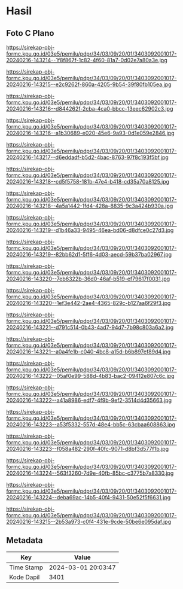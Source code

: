 # Hasil

## Foto C Plano

https://sirekap-obj-formc.kpu.go.id/03e5/pemilu/pdpr/34/03/09/20/01/3403092001017-20240216-143214--1f8f867f-1c82-4f60-81a7-0d02e7a80a3e.jpg

https://sirekap-obj-formc.kpu.go.id/03e5/pemilu/pdpr/34/03/09/20/01/3403092001017-20240216-143215--e2c9262f-860a-4205-9b54-39f80fb105ea.jpg

https://sirekap-obj-formc.kpu.go.id/03e5/pemilu/pdpr/34/03/09/20/01/3403092001017-20240216-143216--d844262f-2cba-4ca0-bbcc-13eec62902c3.jpg

https://sirekap-obj-formc.kpu.go.id/03e5/pemilu/pdpr/34/03/09/20/01/3403092001017-20240216-143216--a1b30689-e020-45e6-9a93-0d1e059e2846.jpg

https://sirekap-obj-formc.kpu.go.id/03e5/pemilu/pdpr/34/03/09/20/01/3403092001017-20240216-143217--d6eddadf-b5d2-4bac-8763-97f8c193f5bf.jpg

https://sirekap-obj-formc.kpu.go.id/03e5/pemilu/pdpr/34/03/09/20/01/3403092001017-20240216-143218--cd5f5758-181b-47e4-b418-cd35a70a8125.jpg

https://sirekap-obj-formc.kpu.go.id/03e5/pemilu/pdpr/34/03/09/20/01/3403092001017-20240216-143218--4a5a1442-1fd4-428a-8835-9c3a424b930a.jpg

https://sirekap-obj-formc.kpu.go.id/03e5/pemilu/pdpr/34/03/09/20/01/3403092001017-20240216-143219--d1b46a33-9495-46ea-bd06-d8dfce0c27d3.jpg

https://sirekap-obj-formc.kpu.go.id/03e5/pemilu/pdpr/34/03/09/20/01/3403092001017-20240216-143219--82bb62d1-5ff6-4d03-aecd-59b37ba02967.jpg

https://sirekap-obj-formc.kpu.go.id/03e5/pemilu/pdpr/34/03/09/20/01/3403092001017-20240216-143220--7eb6322b-36d0-46af-b519-ef79617f0031.jpg

https://sirekap-obj-formc.kpu.go.id/03e5/pemilu/pdpr/34/03/09/20/01/3403092001017-20240216-143220--1ef3e442-2ae4-4365-829c-b127aa6f29f3.jpg

https://sirekap-obj-formc.kpu.go.id/03e5/pemilu/pdpr/34/03/09/20/01/3403092001017-20240216-143221--d791c514-0b43-4ad7-94d7-7b98c803a6a2.jpg

https://sirekap-obj-formc.kpu.go.id/03e5/pemilu/pdpr/34/03/09/20/01/3403092001017-20240216-143221--a0a4fe1b-c040-4bc8-a15d-b6b897ef89d4.jpg

https://sirekap-obj-formc.kpu.go.id/03e5/pemilu/pdpr/34/03/09/20/01/3403092001017-20240216-143222--05af0e99-588d-4b83-bac2-09412e807c6c.jpg

https://sirekap-obj-formc.kpu.go.id/03e5/pemilu/pdpr/34/03/09/20/01/3403092001017-20240216-143222--a41a8986-edf7-4f9b-9ef2-3514d4d35663.jpg

https://sirekap-obj-formc.kpu.go.id/03e5/pemilu/pdpr/34/03/09/20/01/3403092001017-20240216-143223--a53f5332-557d-48e4-bb5c-63cbaa608863.jpg

https://sirekap-obj-formc.kpu.go.id/03e5/pemilu/pdpr/34/03/09/20/01/3403092001017-20240216-143223--f058a482-290f-40fc-9071-d8bf3d577f1b.jpg

https://sirekap-obj-formc.kpu.go.id/03e5/pemilu/pdpr/34/03/09/20/01/3403092001017-20240216-143224--563f3260-7d9e-40fb-85bc-c3775b7a8330.jpg

https://sirekap-obj-formc.kpu.go.id/03e5/pemilu/pdpr/34/03/09/20/01/3403092001017-20240216-143224--deba69ac-14b5-40f4-9431-50e52f5f6631.jpg

https://sirekap-obj-formc.kpu.go.id/03e5/pemilu/pdpr/34/03/09/20/01/3403092001017-20240216-143215--2b53a973-c0f4-431e-9cde-50be6e095daf.jpg


## Metadata

| Key        | Value               |
| ---------- | ------------------- |
| Time Stamp | 2024-03-01 20:03:47 |
| Kode Dapil | 3401                |



